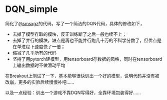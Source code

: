 # DQN_simple

简化了[@smsxgz](https://github.com/smsxgz/oh-my-q-learning)的代码，写了一个简洁的DQN代码，具体的修改如下，

* 去掉了模型存取的模块，反正训练断了之后一般也续不上；
* 去掉了并行的模块，缺点是再也不能并行跑几十万的不科学分数了，但优点是在单进程下速度快了一倍；
* 缩减了几乎所有的代码
* 坚持了用pytorch建模型，用tensorboard存数据的风格，同时在tensorboard上输出数据时不做滑动平均

在Breakout上测试了一下，基本能够很快训出一个好的模型，说明代码并没有被改崩，更多的实验后续慢慢补吧……

以及一点经验：训出一个游戏不靠DQN写得好，全靠环境包装得好……
